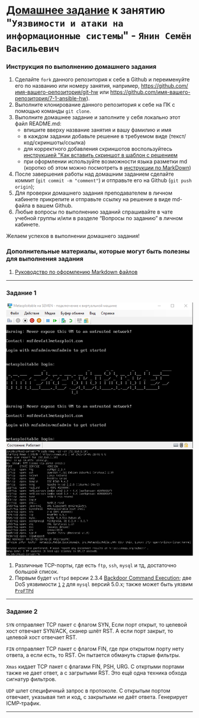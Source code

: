 # [Домашнее задание](https://github.com/netology-code/sdb-homeworks/blob/main/13-01.md) к занятию "`Уязвимости и атаки на информационные системы`" - `Янин Семён Васильевич`


### Инструкция по выполнению домашнего задания

   1. Сделайте `fork` данного репозитория к себе в Github и переименуйте его по названию или номеру занятия, например, https://github.com/имя-вашего-репозитория/git-hw или  https://github.com/имя-вашего-репозитория/7-1-ansible-hw).
   2. Выполните клонирование данного репозитория к себе на ПК с помощью команды `git clone`.
   3. Выполните домашнее задание и заполните у себя локально этот файл README.md:
      - впишите вверху название занятия и вашу фамилию и имя
      - в каждом задании добавьте решение в требуемом виде (текст/код/скриншоты/ссылка)
      - для корректного добавления скриншотов воспользуйтесь [инструкцией "Как вставить скриншот в шаблон с решением](https://github.com/netology-code/sys-pattern-homework/blob/main/screen-instruction.md)
      - при оформлении используйте возможности языка разметки md (коротко об этом можно посмотреть в [инструкции  по MarkDown](https://github.com/netology-code/sys-pattern-homework/blob/main/md-instruction.md))
   4. После завершения работы над домашним заданием сделайте коммит (`git commit -m "comment"`) и отправьте его на Github (`git push origin`);
   5. Для проверки домашнего задания преподавателем в личном кабинете прикрепите и отправьте ссылку на решение в виде md-файла в вашем Github.
   6. Любые вопросы по выполнению заданий спрашивайте в чате учебной группы и/или в разделе “Вопросы по заданию” в личном кабинете.
   
Желаем успехов в выполнении домашнего задания!
   
### Дополнительные материалы, которые могут быть полезны для выполнения задания

1. [Руководство по оформлению Markdown файлов](https://gist.github.com/Jekins/2bf2d0638163f1294637#Code)

---

### Задание 1

<img src = "img/image1.png">

<img src = "img/image2.png">

1. Различные TCP-порты, где есть `ftp`, `ssh`, `mysql` и тд, достаточно большой список.
2. Первым будет `vsftpd` версии 2.3.4 [Backdoor Command Execution](https://www.exploit-db.com/exploits/49757); две DoS уязвимости [`1`](https://www.exploit-db.com/exploits/30020) [`2`](https://www.exploit-db.com/exploits/29724) для `mysql` версий 5.0.x; также может быть уязвим [`ProFTPd`](https://www.exploit-db.com/exploits/15449) 


---

### Задание 2

`SYN` отправляет TCP пакет с флагом SYN, Если порт открыт, то целевой хост отвечает SYN/ACK, сканер шлёт RST. А если порт закрыт, то целевой хост отвечает RST.

`FIN` отправляет TCP пакет с флагом FIN, где при открытом порту нету ответа, а если есть, то RST. Он пытается обмануть старые фильтры.

`Xmas` кидает TCP пакет с флагами FIN, PSH, URG. С откртыми портами также не дает ответ, а с загрытыми RST. Это ещё одна техника обхода сигнатур фильтров.

`UDP` шлет специфичный запрос в протоколе. С открытым портом отвечает, указывая тип и код, с закрытыми не даёт ответа. Генерирует ICMP‑трафик.

---


